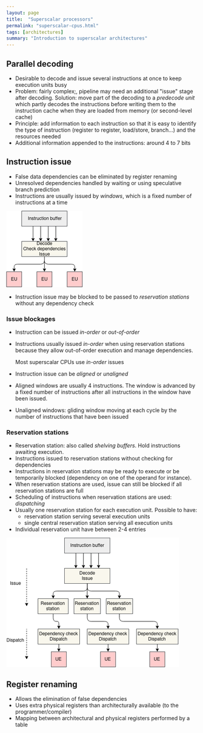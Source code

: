 ```yaml
---
layout: page
title:  "Superscalar processors"
permalink: "superscalar-cpus.html"
tags: [architectures]
summary: "Introduction to superscalar architectures"
---
```


## Parallel decoding
* Desirable to decode and issue several instructions at once to keep execution
  units busy
* Problem: fairly complex;, pipeline may need an additional "issue" stage after decoding.
  Solution: move part of the decoding to a *predecode unit* which partly decodes
  the instructions before writing them to the instruction cache when they are
  loaded from memory (or second-level cache)
* Principle: add information to each instruction so that it is easy to identify
  the type of instruction (register to register, load/store, branch...) and the
  resources needed
* Additional information appended to the instructions: around 4 to 7 bits

## Instruction issue
* False data dependencies can be eliminated by register renaming
* Unresolved dependencies handled by waiting or using speculative branch
  prediction
* Instructions are usually issued by *windows*, which is a fixed number of
  instructions at a time

![instruction-issue](/images/system/architectures/instruction-issue-basic.png)

* Instruction issue may be blocked to be passed to *reservation stations*
  without any dependency check

### Issue blockages
* Instruction can be issued *in-order* or *out-of-order*
* Instructions usually issued *in-order* when using reservation stations because
  they allow out-of-order execution and manage dependencies.

  Most superscalar CPUs use *in-order* issues
* Instruction issue can be *aligned* or *unaligned*
* Aligned windows are usually 4 instructions. The window is advanced by a fixed
  number of instructions after all instructions in the window have been issued.
* Unaligned windows: gliding window moving at each cycle by the number of
  instructions that have been issued

### Reservation stations
* Reservation station: also called *shelving buffers*. Hold instructions awaiting
  execution.
* Instructions issued to reservation stations without checking for dependencies
* Instructions in reservation stations may be ready to execute or be temporarily
  blocked (dependency on one of the operand for instance).
* When reservation stations are used, issue can still be blocked if all
  reservation stations are full
* Scheduling of instructions when reservation stations are used: *dispatching*
* Usually one reservation station for each execution unit. Possible to have:
  - reservation station serving several execution units
  - single central reservation station serving all execution units
* Individual reservation unit have between 2-4 entries

![reservation-stations](/images/system/architectures/reservation-stations.png)

## Register renaming
* Allows the elimination of false dependencies
* Uses extra physical registers than architecturally available (to the
  programmer/compiler)
* Mapping between architectural and physical registers performed by a table
